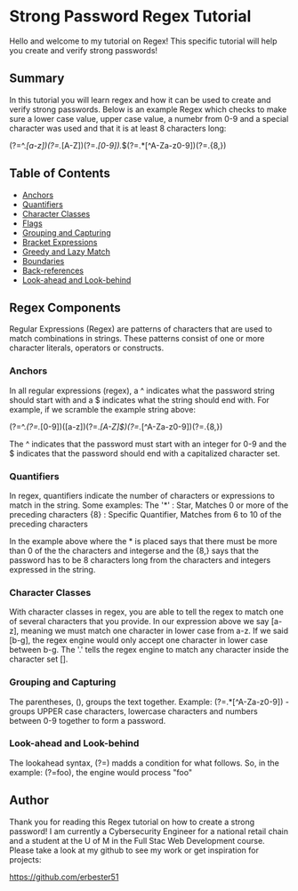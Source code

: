 # Strong Password Regex Tutorial

Hello and welcome to my tutorial on Regex! This specific tutorial will help you create and verify strong passwords!

## Summary

In this tutorial you will learn regex and how it can be used to create and verify strong passwords. Below is an example Regex which checks to make sure a lower case value, upper case value, a numebr from 0-9 and a special character was used and that it is at least 8 characters long:

(?=^.*[a-z])(?=.*[A-Z])(?=.*[0-9]).*$(?=.*[^A-Za-z0-9])(?=.{8,})

## Table of Contents

- [Anchors](#anchors)
- [Quantifiers](#quantifiers)
- [Character Classes](#character-classes)
- [Flags](#flags)
- [Grouping and Capturing](#grouping-and-capturing)
- [Bracket Expressions](#bracket-expressions)
- [Greedy and Lazy Match](#greedy-and-lazy-match)
- [Boundaries](#boundaries)
- [Back-references](#back-references)
- [Look-ahead and Look-behind](#look-ahead-and-look-behind)

## Regex Components
Regular Expressions (Regex) are patterns of characters that are used to match combinations in strings. These patterns consist of one or more character literals, operators or constructs.

### Anchors
In all regular expressions (regex), a ^ indicates what the password string should start with and a $ indicates what the string should end with.
For example, if we scramble the example string above:

(?=^.*(?=.*[0-9])([a-z])(?=.*[A-Z]$)(?=.*[^A-Za-z0-9])(?=.{8,})

The ^ indicates that the password must start with an integer for 0-9 and the $ indicates that the password should end with a capitalized character set.

### Quantifiers
In regex, quantifiers indicate the number of characters or expressions to match in the string.
Some examples:
The '*' : Star, Matches 0 or more of the preceding characters
{8} : Specific Quantifier, Matches from 6 to 10 of the preceding characters

In the example above where the * is placed says that there must be more than 0 of the the characters and integerse and the {8,} says that the password has to be 8 characters long from the characters and integers expressed in the string.

### Character Classes
With character classes in regex, you are able to tell the regex to match one of several characters that you provide. 
In our expression above we say [a-z], meaning we must match one character in lower case from a-z. If we said [b-g], the regex engine would only accept one character in lower case between b-g.
The '.' tells the regex engine to match any character inside the character set [].

### Grouping and Capturing
The parentheses, (), groups the text together. 
Example: 
(?=.*[^A-Za-z0-9]) - groups UPPER case characters, lowercase characters and numbers between 0-9 together to form a password.

### Look-ahead and Look-behind
The lookahead syntax, (?=) madds a condition for what follows. So, in the example: (?=foo), the engine would process "foo" 

## Author
Thank you for reading this Regex tutorial on how to create a strong password! I am currently a Cybersecurity Engineer for a national retail chain and a student at the U of M in the Full Stac Web Development course. Please take a look at my github to see my work or get inspiration for projects:

https://github.com/erbester51 
